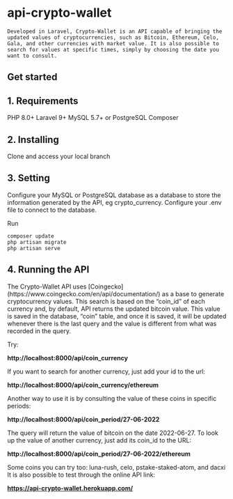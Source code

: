 # api-crypto-wallet

    Developed in Laravel, Crypto-Wallet is an API capable of bringing the updated values of cryptocurrencies, such as Bitcoin, Ethereum, Celo, Gala, and other currencies with market value. It is also possible to search for values at specific times, simply by choosing the date you want to consult.

<h2>
    Get started
</h2>

<h2>1. Requirements</h2>
PHP 8.0+
Laravel 9+
MySQL 5.7+ or PostgreSQL
Composer

<h2>2. Installing</h2>
Clone and access your local branch
<h2>3. Setting</h2>
Configure your MySQL or PostgreSQL database as a database to store the information generated by the API, eg crypto_currency. Configure your .env file to connect to the database.

Run
```
composer update
php artisan migrate
php artisan serve
```

<h2>4. Running the API</h2>
The Crypto-Wallet API uses [Coingecko](https://www.coingecko.com/en/api/documentation/) as a base to generate cryptocurrency values. This search is based on the “coin_id” of each currency and, by default, API returns the updated bitcoin value. This value is saved in the database, “coin” table, and once it is saved, it will be updated whenever there is the last query and the value is different from what was recorded in the query.

Try:

__http://localhost:8000/api/coin_currency__

If you want to search for another currency, just add your id to the url:

__http://localhost:8000/api/coin_currency/ethereum__

Another way to use it is by consulting the value of these coins in specific periods:

__http://localhost:8000/api/coin_period/27-06-2022__

The query will return the value of bitcoin on the date 2022-06-27. To look up the value of another currency, just add its coin_id to the URL:

__http://localhost:8000/api/coin_period/27-06-2022/ethereum__

Some coins you can try too: luna-rush, celo, pstake-staked-atom, and dacxi
It is also possible to test through the online API link:

__https://api-crypto-wallet.herokuapp.com/__


